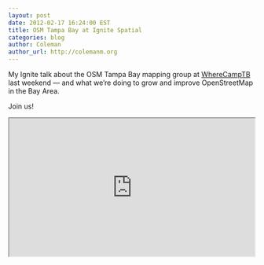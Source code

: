 ```yaml
---
layout: post
date: 2012-02-17 16:24:00 EST
title: OSM Tampa Bay at Ignite Spatial
categories: blog
author: Coleman
author_url: http://colemanm.org
---
```


My Ignite talk about the OSM Tampa Bay mapping group at [WhereCampTB](http://wherecamptb.org) last weekend — and what we’re doing to grow and improve OpenStreetMap in the Bay Area.

Join us!

<iframe width="500" height="281" src="http://www.youtube.com/embed/iwoSUOPcRpk">OSM</iframe>